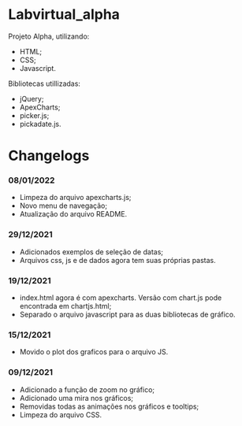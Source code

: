 # Labvirtual_alpha

 Projeto Alpha, utilizando:
 - HTML;
 - CSS;
 - Javascript.

 Bibliotecas utillizadas:
 - jQuery;
 - ApexCharts;
 - picker.js;
 - pickadate.js.

# Changelogs

### 08/01/2022
- Limpeza do arquivo apexcharts.js;
- Novo menu de navegação;
- Atualização do arquivo README.

### 29/12/2021
- Adicionados exemplos de seleção de datas;
- Arquivos css, js e de dados agora tem suas próprias pastas.

### 19/12/2021
- index.html agora é com apexcharts. Versão com chart.js pode encontrada em chartjs.html;
- Separado o arquivo javascript para as duas bibliotecas de gráfico.

### 15/12/2021
- Movido o plot dos graficos para o arquivo JS.

### 09/12/2021
- Adicionado a função de zoom no gráfico;
- Adicionado uma mira nos gráficos;
- Removidas todas as animações nos gráficos e tooltips;
- Limpeza do arquivo CSS.